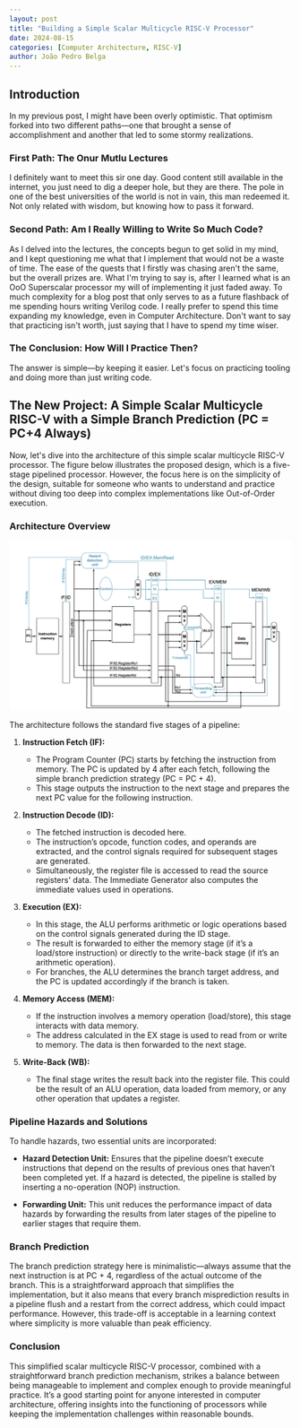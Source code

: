 ```yaml
---
layout: post
title: "Building a Simple Scalar Multicycle RISC-V Processor"
date: 2024-08-15
categories: [Computer Architecture, RISC-V]
author: João Pedro Belga
---
```


## Introduction

In my previous post, I might have been overly optimistic. That optimism forked into two different paths—one that brought a sense of accomplishment and another that led to some stormy realizations.

### First Path: The Onur Mutlu Lectures

I definitely want to meet this sir one day. Good content still available in the internet, you just need to dig a deeper hole, but they are there. The pole in one of the best universities of the world is not in vain, this man redeemed it. Not only related with wisdom, but knowing how to pass it forward.

### Second Path: Am I Really Willing to Write So Much Code?

As I delved into the lectures, the concepts begun to get solid in my mind, and I kept questioning me what that I implement that would not be a waste of time. The ease of the quests that I firstly was chasing aren't the same, but the overall prizes are. What I'm trying to say is, after I learned what is an OoO Superscalar processor my will of implementing it just faded away. To much complexity for a blog post that only serves to as a future flashback of me spending hours writing Verilog code. I really prefer to spend this time expanding my knowledge, even in Computer Architecture. Don't want to say that practicing isn't worth, just saying that I have to spend my time wiser. 

### The Conclusion: How Will I Practice Then?

The answer is simple—by keeping it easier. Let's focus on practicing tooling and doing more than just writing code.

## The New Project: A Simple Scalar Multicycle RISC-V with a Simple Branch Prediction (PC = PC+4 Always)

Now, let's dive into the architecture of this simple scalar multicycle RISC-V processor. The figure below illustrates the proposed design, which is a five-stage pipelined processor. However, the focus here is on the simplicity of the design, suitable for someone who wants to understand and practice without diving too deep into complex implementations like Out-of-Order execution.

### Architecture Overview

![RISC-V Processor Architecture](./media/DataPath.png)

The architecture follows the standard five stages of a pipeline:

1. **Instruction Fetch (IF):** 
   - The Program Counter (PC) starts by fetching the instruction from memory. The PC is updated by 4 after each fetch, following the simple branch prediction strategy (PC = PC + 4). 
   - This stage outputs the instruction to the next stage and prepares the next PC value for the following instruction.

2. **Instruction Decode (ID):**
   - The fetched instruction is decoded here. 
   - The instruction’s opcode, function codes, and operands are extracted, and the control signals required for subsequent stages are generated. 
   - Simultaneously, the register file is accessed to read the source registers' data. The Immediate Generator also computes the immediate values used in operations.

3. **Execution (EX):**
   - In this stage, the ALU performs arithmetic or logic operations based on the control signals generated during the ID stage. 
   - The result is forwarded to either the memory stage (if it’s a load/store instruction) or directly to the write-back stage (if it’s an arithmetic operation). 
   - For branches, the ALU determines the branch target address, and the PC is updated accordingly if the branch is taken.

4. **Memory Access (MEM):**
   - If the instruction involves a memory operation (load/store), this stage interacts with data memory.
   - The address calculated in the EX stage is used to read from or write to memory. The data is then forwarded to the next stage.

5. **Write-Back (WB):**
   - The final stage writes the result back into the register file. This could be the result of an ALU operation, data loaded from memory, or any other operation that updates a register.

### Pipeline Hazards and Solutions

To handle hazards, two essential units are incorporated:

- **Hazard Detection Unit:** Ensures that the pipeline doesn’t execute instructions that depend on the results of previous ones that haven’t been completed yet. If a hazard is detected, the pipeline is stalled by inserting a no-operation (NOP) instruction.
  
- **Forwarding Unit:** This unit reduces the performance impact of data hazards by forwarding the results from later stages of the pipeline to earlier stages that require them.

### Branch Prediction

The branch prediction strategy here is minimalistic—always assume that the next instruction is at PC + 4, regardless of the actual outcome of the branch. This is a straightforward approach that simplifies the implementation, but it also means that every branch misprediction results in a pipeline flush and a restart from the correct address, which could impact performance. However, this trade-off is acceptable in a learning context where simplicity is more valuable than peak efficiency.

### Conclusion

This simplified scalar multicycle RISC-V processor, combined with a straightforward branch prediction mechanism, strikes a balance between being manageable to implement and complex enough to provide meaningful practice. It’s a good starting point for anyone interested in computer architecture, offering insights into the functioning of processors while keeping the implementation challenges within reasonable bounds.
